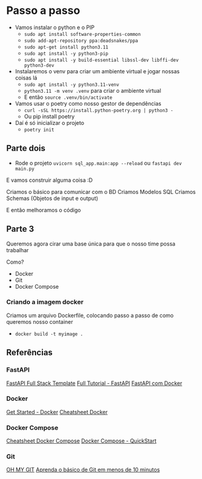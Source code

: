 # Passo a passo

- Vamos instalar o python e o PIP
  - `sudo apt install software-properties-common`
  - `sudo add-apt-repository ppa:deadsnakes/ppa`
  - `sudo apt-get install python3.11`
  - `sudo apt install -y python3-pip`
  - `sudo apt install -y build-essential libssl-dev libffi-dev python3-dev`
- Instalaremos o venv para criar um ambiente virtual e jogar nossas coisas lá
  - `sudo apt install -y python3.11-venv`
  - `python3.11 -m venv .venv` para criar o ambiente virtual
  - E então `source .venv/bin/activate`
- Vamos usar o poetry como nosso gestor de dependências
  - `curl -sSL https://install.python-poetry.org | python3 -`
  - Ou pip install poetry
- Daí é só inicializar o projeto
  - `poetry init`

## Parte dois

- Rode o projeto
`uvicorn sql_app.main:app --reload` ou `fastapi dev main.py`

E vamos construir alguma coisa :D

Criamos o básico para comunicar com o BD
Criamos Modelos SQL
Criamos Schemas (Objetos de input e output)

E então melhoramos o código

## Parte 3

Queremos agora cirar uma base única para que o nosso time possa trabalhar

Como?

- Docker
- Git
- Docker Compose

### Criando a imagem docker

Criamos um arquivo Dockerfile, colocando passo a passo de como queremos nosso container

- `docker build -t myimage .`


## Referências

### FastAPI

[FastAPI Full Stack Template](https://github.com/tiangolo/full-stack-fastapi-template/tree/master)
[Full Tutorial - FastAPI](https://www.youtube.com/watch?v=XnYYwcOfcn8&list=PLqAmigZvYxIL9dnYeZEhMoHcoP4zop8-p)
[FastAPI com Docker](https://fastapi.tiangolo.com/deployment/docker)

### Docker
[Get Started - Docker](https://docs.docker.com/get-started/)
[Cheatsheet Docker](https://docs.docker.com/get-started/docker_cheatsheet.pdf)

### Docker Compose 
[Cheatsheet Docker Compose](https://devhints.io/docker-compose)
[Docker Compose - QuickStart](https://docs.docker.com/compose/gettingstarted/)

### Git
[OH MY GIT](https://ohmygit.org/)
[Aprenda o básico de Git em menos de 10 minutos](https://www.freecodecamp.org/portuguese/news/aprenda-o-basico-de-git-em-menos-de-10-minutos/)